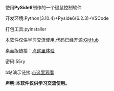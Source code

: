 使用**PySide6**制作的一个键鼠控制软件

开发环境:Python(3.10.4)+Pyside6(6.2.3)+VSCode

打包工具:pyinstaller

本软件仅供学习交流使用,代码已经开源:<a href="https://github.com/yuerfive/Mouse-and-keyboard-control">GitHub</a>

桌面版链接：<a href="https://wwz.lanzoul.com/b0377wa8d">点这里体验</a>

密码:55ry

b站演示链接:<a href="https://www.bilibili.com/video/BV1VY4y1w7gC">点这里观看</a>

**声明:本软件仅供学习交流使用。**
